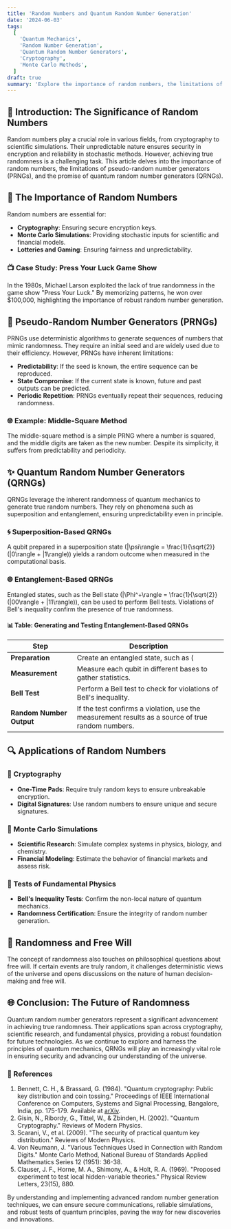 ```yaml
---
title: 'Random Numbers and Quantum Random Number Generation'
date: '2024-06-03'
tags:
  [
    'Quantum Mechanics',
    'Random Number Generation',
    'Quantum Random Number Generators',
    'Cryptography',
    'Monte Carlo Methods',
  ]
draft: true
summary: 'Explore the importance of random numbers, the limitations of pseudo-random number generators, and the advances in quantum random number generation. Understand how true randomness is achieved and its applications in cryptography, fundamental physics tests, and Monte Carlo simulations.'
---
```


## 🎲 Introduction: The Significance of Random Numbers

Random numbers play a crucial role in various fields, from cryptography to scientific simulations. Their unpredictable nature ensures security in encryption and reliability in stochastic methods. However, achieving true randomness is a challenging task. This article delves into the importance of random numbers, the limitations of pseudo-random number generators (PRNGs), and the promise of quantum random number generators (QRNGs).

## 🔐 The Importance of Random Numbers

Random numbers are essential for:
- **Cryptography**: Ensuring secure encryption keys.
- **Monte Carlo Simulations**: Providing stochastic inputs for scientific and financial models.
- **Lotteries and Gaming**: Ensuring fairness and unpredictability.

### 📺 Case Study: Press Your Luck Game Show

In the 1980s, Michael Larson exploited the lack of true randomness in the game show "Press Your Luck." By memorizing patterns, he won over $100,000, highlighting the importance of robust random number generation.

## 🔢 Pseudo-Random Number Generators (PRNGs)

PRNGs use deterministic algorithms to generate sequences of numbers that mimic randomness. They require an initial seed and are widely used due to their efficiency. However, PRNGs have inherent limitations:
- **Predictability**: If the seed is known, the entire sequence can be reproduced.
- **State Compromise**: If the current state is known, future and past outputs can be predicted.
- **Periodic Repetition**: PRNGs eventually repeat their sequences, reducing randomness.

### 🌐 Example: Middle-Square Method

The middle-square method is a simple PRNG where a number is squared, and the middle digits are taken as the new number. Despite its simplicity, it suffers from predictability and periodicity.

## ✨ Quantum Random Number Generators (QRNGs)

QRNGs leverage the inherent randomness of quantum mechanics to generate true random numbers. They rely on phenomena such as superposition and entanglement, ensuring unpredictability even in principle.

### 🌀 Superposition-Based QRNGs

A qubit prepared in a superposition state \(|\psi\rangle = \frac{1}{\sqrt{2}} (|0\rangle + |1\rangle)\) yields a random outcome when measured in the computational basis.

### 🌐 Entanglement-Based QRNGs

Entangled states, such as the Bell state \(|\Phi^+\rangle = \frac{1}{\sqrt{2}} (|00\rangle + |11\rangle)\), can be used to perform Bell tests. Violations of Bell's inequality confirm the presence of true randomness.

#### 📊 Table: Generating and Testing Entanglement-Based QRNGs

| Step                     | Description                                                                                         |
|--------------------------|-----------------------------------------------------------------------------------------------------|
| **Preparation**          | Create an entangled state, such as \(|\Phi^+\rangle\).                                              |
| **Measurement**          | Measure each qubit in different bases to gather statistics.                                         |
| **Bell Test**            | Perform a Bell test to check for violations of Bell's inequality.                                   |
| **Random Number Output** | If the test confirms a violation, use the measurement results as a source of true random numbers.    |

## 🔍 Applications of Random Numbers

### 🔐 Cryptography

- **One-Time Pads**: Require truly random keys to ensure unbreakable encryption.
- **Digital Signatures**: Use random numbers to ensure unique and secure signatures.

### 🎲 Monte Carlo Simulations

- **Scientific Research**: Simulate complex systems in physics, biology, and chemistry.
- **Financial Modeling**: Estimate the behavior of financial markets and assess risk.

### 🌌 Tests of Fundamental Physics

- **Bell's Inequality Tests**: Confirm the non-local nature of quantum mechanics.
- **Randomness Certification**: Ensure the integrity of random number generation.

## 🧠 Randomness and Free Will

The concept of randomness also touches on philosophical questions about free will. If certain events are truly random, it challenges deterministic views of the universe and opens discussions on the nature of human decision-making and free will.

## 🌐 Conclusion: The Future of Randomness

Quantum random number generators represent a significant advancement in achieving true randomness. Their applications span across cryptography, scientific research, and fundamental physics, providing a robust foundation for future technologies. As we continue to explore and harness the principles of quantum mechanics, QRNGs will play an increasingly vital role in ensuring security and advancing our understanding of the universe.

### 📜 References

1. Bennett, C. H., & Brassard, G. (1984). "Quantum cryptography: Public key distribution and coin tossing." Proceedings of IEEE International Conference on Computers, Systems and Signal Processing, Bangalore, India, pp. 175-179. Available at [arXiv](https://arxiv.org/abs/2003.06557).
2. Gisin, N., Ribordy, G., Tittel, W., & Zbinden, H. (2002). "Quantum Cryptography." Reviews of Modern Physics.
3. Scarani, V., et al. (2009). "The security of practical quantum key distribution." Reviews of Modern Physics.
4. Von Neumann, J. "Various Techniques Used in Connection with Random Digits." Monte Carlo Method, National Bureau of Standards Applied Mathematics Series 12 (1951): 36-38.
5. Clauser, J. F., Horne, M. A., Shimony, A., & Holt, R. A. (1969). "Proposed experiment to test local hidden-variable theories." Physical Review Letters, 23(15), 880.

By understanding and implementing advanced random number generation techniques, we can ensure secure communications, reliable simulations, and robust tests of quantum principles, paving the way for new discoveries and innovations.